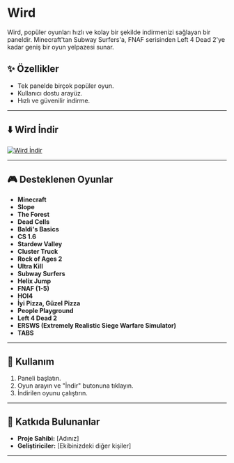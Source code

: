 # Wird

Wird, popüler oyunları hızlı ve kolay bir şekilde indirmenizi sağlayan bir paneldir. Minecraft'tan Subway Surfers'a, FNAF serisinden Left 4 Dead 2'ye kadar geniş bir oyun yelpazesi sunar.



## ✨ Özellikler

- Tek panelde birçok popüler oyun.
- Kullanıcı dostu arayüz.
- Hızlı ve güvenilir indirme.

---

## ⬇️ Wird İndir

[![Wird İndir](https://img.shields.io/badge/Wird-%C4%B0ndir-blue?style=for-the-badge&logo=github)](URLİNİZİ_BURAYA_KOYUN)

---

## 🎮 Desteklenen Oyunlar

- **Minecraft**  
- **Slope**  
- **The Forest**  
- **Dead Cells**  
- **Baldi's Basics**  
- **CS 1.6**  
- **Stardew Valley**  
- **Cluster Truck**  
- **Rock of Ages 2**  
- **Ultra Kill**  
- **Subway Surfers**  
- **Helix Jump**  
- **FNAF (1-5)**  
- **HOI4**  
- **İyi Pizza, Güzel Pizza**  
- **People Playground**  
- **Left 4 Dead 2**  
- **ERSWS (Extremely Realistic Siege Warfare Simulator)**  
- **TABS**  

---

## 🚀 Kullanım

1. Paneli başlatın.  
2. Oyun arayın ve "İndir" butonuna tıklayın.  
3. İndirilen oyunu çalıştırın.  

---

## 👥 Katkıda Bulunanlar

- **Proje Sahibi:** [Adınız]  
- **Geliştiriciler:** [Ekibinizdeki diğer kişiler]  

---
